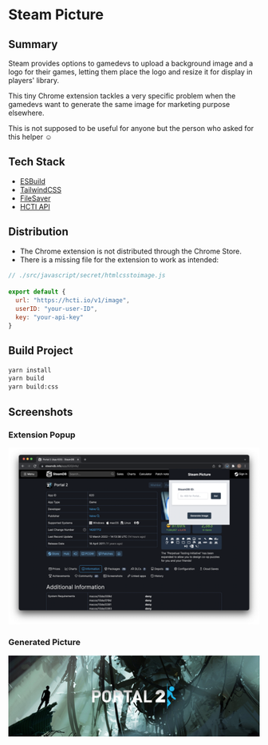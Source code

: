 # Steam Picture

## Summary

Steam provides options to gamedevs to upload a background image and a logo for their games, letting them place the logo and resize it for display in players' library.

This tiny Chrome extension tackles a very specific problem when the gamedevs want to generate the same image for marketing purpose elsewhere.

This is not supposed to be useful for anyone but the person who asked for this helper ☺️

## Tech Stack

* [ESBuild](https://esbuild.github.io)
* [TailwindCSS](https://tailwindcss.com)
* [FileSaver](https://github.com/eligrey/FileSaver.js)
* [HCTI API](https://htmlcsstoimage.com)

## Distribution

* The Chrome extension is not distributed through the Chrome Store.
* There is a missing file for the extension to work as intended:

```javascript
// ./src/javascript/secret/htmlcsstoimage.js

export default {
  url: "https://hcti.io/v1/image",
  userID: "your-user-ID",
  key: "your-api-key"
}
```

## Build Project

```bash
yarn install
yarn build
yarn build:css
```

## Screenshots

### Extension Popup

![Extension Popup](/screenshots/popup.png?raw=true "Extension Popup")

### Generated Picture

![Generated Picture](/screenshots/portal2.png?raw=true "Generated Picture")
